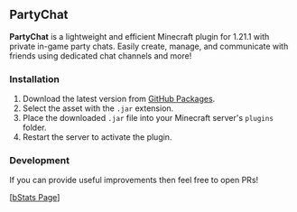 ## PartyChat

**PartyChat** is a lightweight and efficient Minecraft plugin for 1.21.1 with private in-game party chats. Easily create, manage, and communicate with friends using dedicated chat channels and more!

### Installation

1. Download the latest version from [GitHub Packages](https://github.com/Cirkutry/PartyChat/packages/).
2. Select the asset with the `.jar` extension.
2. Place the downloaded `.jar` file into your Minecraft server's `plugins` folder.
3. Restart the server to activate the plugin.

### Development

If you can provide useful improvements then feel free to open PRs!

[[bStats Page](https://bstats.org/plugin/bukkit/PartyChat-Kre0lidge/23689)]
